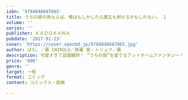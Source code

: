 ```yaml
---
isbn: '9784040687865'
title: うちの娘の為ならば、俺はもしかしたら魔王も倒せるかもしれない。　１
volume: ''
series: ''
publisher: ＫＡＤＯＫＡＷＡ
pubdate: '2017-01-23'
cover: 'https://cover.openbd.jp/9784040687865.jpg'
author: ほた。／著 CHIROLU／原著 景・トリュフ／著
description: 可愛すぎて話題騒然！ “うちの娘”を愛でるアットホームファンタジー！
price: '600'
genre: ''
target: 一般
format: コミック
content: コミックス・劇画

---
```

